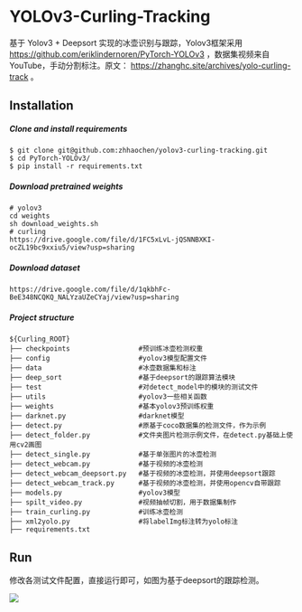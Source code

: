 # YOLOv3-Curling-Tracking

基于 Yolov3 + Deepsort 实现的冰壶识别与跟踪，Yolov3框架采用 https://github.com/eriklindernoren/PyTorch-YOLOv3 ，数据集视频来自YouTube，手动分割标注。原文： https://zhanghc.site/archives/yolo-curling-track 。

## Installation

##### Clone and install requirements

    $ git clone git@github.com:zhhaochen/yolov3-curling-tracking.git
    $ cd PyTorch-YOLOv3/
    $ pip install -r requirements.txt

##### Download pretrained weights

    # yolov3
    cd weights
    sh download_weights.sh
    # curling
    https://drive.google.com/file/d/1FC5xLvL-jQSNNBXKI-ocZL19bc9xxiu5/view?usp=sharing

##### Download dataset

    https://drive.google.com/file/d/1qkbhFc-BeE348NCQKQ_NALYzaUZeCYaj/view?usp=sharing

##### Project structure

```
${Curling_ROOT}
├── checkpoints                 #预训练冰壶检测权重
├── config                      #yolov3模型配置文件
├── data                        #冰壶数据集和标注
├── deep_sort                   #基于deepsort的跟踪算法模块
├── test                        #对detect_model中的模块的测试文件
├── utils                       #yolov3一些相关函数
├── weights                     #基本yolov3预训练权重
├── darknet.py                  #darknet模型
├── detect.py                   #原基于coco数据集的检测文件，作为示例
├── detect_folder.py            #文件夹图片检测示例文件，在detect.py基础上使用cv2画图
├── detect_single.py            #基于单张图片的冰壶检测
├── detect_webcam.py            #基于视频的冰壶检测
├── detect_webcam_deepsort.py   #基于视频的冰壶检测，并使用deepsort跟踪
├── detect_webcam_track.py      #基于视频的冰壶检测，并使用opencv自带跟踪
├── models.py                   #yolov3模型
├── spilt_video.py              #视频抽帧切割，用于数据集制作
├── train_curling.py            #训练冰壶检测
├── xml2yolo.py                 #将labelImg标注转为yolo标注
├── requirements.txt
```

## Run

修改各测试文件配置，直接运行即可，如图为基于deepsort的跟踪检测。

![](https://zhanghc-blog-pic.oss-cn-beijing.aliyuncs.com/blog_pic/yolo_deepsort_curling.gif)